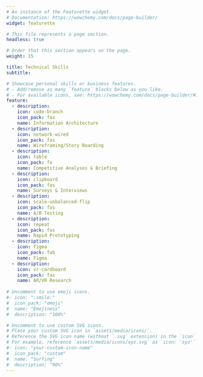 ```yaml
---
# An instance of the Featurette widget.
# Documentation: https://wowchemy.com/docs/page-builder/
widget: featurette

# This file represents a page section.
headless: true

# Order that this section appears on the page.
weight: 15

title: Technical Skills
subtitle:

# Showcase personal skills or business features.
# - Add/remove as many `feature` blocks below as you like.
# - For available icons, see: https://wowchemy.com/docs/page-builder/#icons
feature:
  - description:
    icon: code-branch
    icon_pack: fas
    name: Information Architecture 
  - description:
    icon: network-wired
    icon_pack: fas
    name: Wireframing/Story Boarding
  - description: 
    icon: table
    icon_pack: fa
    name: Competitive Analyses & Briefing
  - description:
    icon: clipboard
    icon_pack: fas
    name: Surveys & Interviews
  - description:
    icon: scale-unbalanced-flip
    icon_pack: fas
    name: A/B Testing 
  - description:
    icon: repeat
    icon_pack: fas
    name: Rapid Prototyping
  - description:
    icon: figma
    icon_pack: fab
    name: Figma
  - description:
    icon: vr-cardboard
    icon_pack: fas
    name: AR/VR Research 
    
# Uncomment to use emoji icons.
#- icon: ":smile:"
#  icon_pack: "emoji"
#  name: "Emojiness"
#  description: "100%"

# Uncomment to use custom SVG icons.
# Place your custom SVG icon in `assets/media/icons/`.
# Reference the SVG icon name (without `.svg` extension) in the `icon` field.
# For example, reference `assets/media/icons/xyz.svg` as `icon: 'xyz'`
#- icon: "your-custom-icon-name"
#  icon_pack: "custom"
#  name: "Surfing"
#  description: "90%"
---
```


